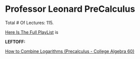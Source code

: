 # Professor Leonard PreCalculus

Total # Of Lectures: 115.

[Here Is The Full PlayList](https://www.youtube.com/playlist?list=PLDesaqWTN6ESsmwELdrzhcGiRhk5DjwLP)
is

**LEFTOFF:**

[How to Combine Logarithms (Precalculus - College Algebra 60)](https://www.youtube.com/watch?v=YrU8fYchnIU)
